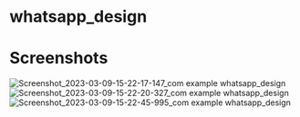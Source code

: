 # whatsapp_design

# Screenshots
![Screenshot_2023-03-09-15-22-17-147_com example whatsapp_design](https://user-images.githubusercontent.com/126271975/236779612-15b6f4b4-6b0b-4add-91f4-32cb5ebf7f74.jpg)
![Screenshot_2023-03-09-15-22-20-327_com example whatsapp_design](https://user-images.githubusercontent.com/126271975/236779630-61627cbb-2c9a-43b8-867b-7eae2b1473fe.jpg)
![Screenshot_2023-03-09-15-22-45-995_com example whatsapp_design](https://user-images.githubusercontent.com/126271975/236779637-6b4eddc1-4050-4664-9015-317e4f7b3dd2.jpg)

